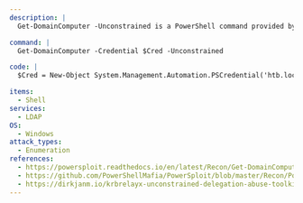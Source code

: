 ```yaml
---
description: |
  Get-DomainComputer -Unconstrained is a PowerShell command provided by the PowerView module for Active Directory enumeration. It retrieves computer objects within a domain that have unconstrained delegation enabled, potentially indicating security vulnerabilities. This command helps identify systems that might allow attackers to impersonate users or escalate privileges through unconstrained delegation, which should be investigated and secured promptly. It's a valuable tool for auditing Active Directory environments for potential security risks. 

command: |
  Get-DomainComputer -Credential $Cred -Unconstrained

code: |
  $Cred = New-Object System.Management.Automation.PSCredential('htb.local\mmaas', $pass)

items:
  - Shell
services:
  - LDAP
OS:
  - Windows
attack_types:
  - Enumeration
references:
  - https://powersploit.readthedocs.io/en/latest/Recon/Get-DomainComputer/
  - https://github.com/PowerShellMafia/PowerSploit/blob/master/Recon/PowerView.ps1
  - https://dirkjanm.io/krbrelayx-unconstrained-delegation-abuse-toolkit/
---
```


